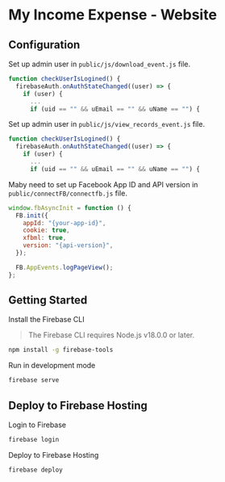 # My Income Expense - Website

## Configuration

Set up admin user in `public/js/download_event.js` file.

```js
function checkUserIsLogined() {
  firebaseAuth.onAuthStateChanged((user) => {
    if (user) {
      ...
      if (uid == "" && uEmail == "" && uName == "") {
```

Set up admin user in `public/js/view_records_event.js` file.

```js
function checkUserIsLogined() {
  firebaseAuth.onAuthStateChanged((user) => {
    if (user) {
      ...
      if (uid == "" && uEmail == "" && uName == "") {
```

Maby need to set up Facebook App ID and API version in `public/connectFB/connectfb.js` file.

```js
window.fbAsyncInit = function () {
  FB.init({
    appId: "{your-app-id}",
    cookie: true,
    xfbml: true,
    version: "{api-version}",
  });

  FB.AppEvents.logPageView();
};
```

## Getting Started

Install the Firebase CLI

> The Firebase CLI requires Node.js v18.0.0 or later.

```bash
npm install -g firebase-tools
```

Run in development mode

```bash
firebase serve
```

## Deploy to Firebase Hosting

Login to Firebase

```bash
firebase login
```

Deploy to Firebase Hosting

```bash
firebase deploy
```
